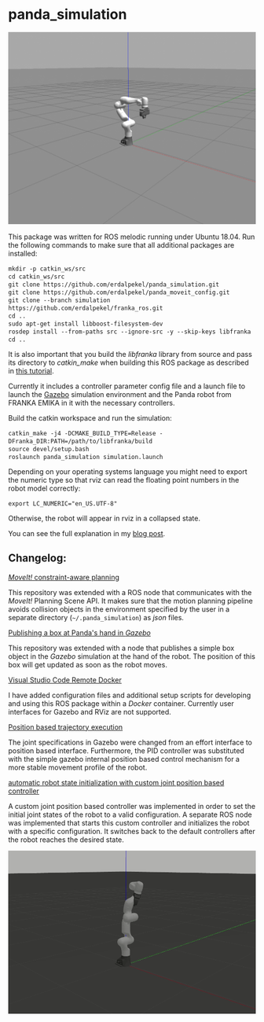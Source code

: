 # panda_simulation

![Panda in Gazebo](assets/panda-in-gazebo.png?raw=true "Panda in Gazebo")

This package was written for ROS melodic running under Ubuntu 18.04. Run the following commands to make sure that all additional packages are installed:

```
mkdir -p catkin_ws/src
cd catkin_ws/src
git clone https://github.com/erdalpekel/panda_simulation.git
git clone https://github.com/erdalpekel/panda_moveit_config.git
git clone --branch simulation https://github.com/erdalpekel/franka_ros.git
cd ..
sudo apt-get install libboost-filesystem-dev
rosdep install --from-paths src --ignore-src -y --skip-keys libfranka
cd ..
```
It is also important that you build the *libfranka* library from source and pass its directory to *catkin_make*  when building this ROS package as described in [this tutorial](https://frankaemika.github.io/docs/installation.html#building-from-source).

Currently it includes a controller parameter config file and a launch file to launch the [Gazebo](http://gazebosim.org) simulation environment and the Panda robot from FRANKA EMIKA in it with the necessary controllers.

Build the catkin workspace and run the simulation:
```
catkin_make -j4 -DCMAKE_BUILD_TYPE=Release -DFranka_DIR:PATH=/path/to/libfranka/build
source devel/setup.bash
roslaunch panda_simulation simulation.launch
```

Depending on your operating systems language you might need to export the numeric type so that rviz can read the floating point numbers in the robot model correctly:

```
export LC_NUMERIC="en_US.UTF-8"
```
Otherwise, the robot will appear in rviz in a collapsed state.


You can see the full explanation in my [blog post](https://erdalpekel.de/?p=55).

## Changelog:

   [_MoveIt!_ constraint-aware planning](https://erdalpekel.de/?p=123)

   This repository was extended with a ROS node that communicates with the _MoveIt!_ Planning Scene API. It makes sure that the motion planning pipeline avoids collision objects in the environment specified by the user in a separate directory (`~/.panda_simulation`) as _json_ files.

   [Publishing a box at Panda's hand in _Gazebo_](https://erdalpekel.de/?p=123)

   This repository was extended with a node that publishes a simple box object in the _Gazebo_ simulation at the hand of the robot. The position of this box will get updated as soon as the robot moves.

   [Visual Studio Code Remote Docker](https://erdalpekel.de/?p=123)

   I have added configuration files and additional setup scripts for developing and using this ROS package within a *Docker* container. Currently user interfaces for Gazebo and RViz are not supported.

   [Position based trajectory execution](https://erdalpekel.de/?p=285)

   The joint specifications in Gazebo were changed from an effort interface to position based interface. Furthermore, the PID controller was substituted with the simple gazebo internal position based control mechanism for a more stable movement profile of the robot.

   [automatic robot state initialization with custom joint position based controller](https://erdalpekel.de/?p=314)

   A custom joint position based controller was implemented in order to set the initial joint states of the robot to a valid configuration. A separate ROS node was implemented that starts this custom controller and initializes the robot with a specific configuration. It switches back to the default controllers after the robot reaches the desired state.

![Panda state initialization in Gazebo](assets/robot-state-initializer.gif?raw=true "Panda state initialization in Gazebo")